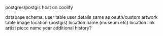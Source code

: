 postgres/postgis
host on coolify

database schema:
    user table
        user details same as  oauth/custom
    artwork table 
        image
        location (postgis)
        location name (museum etc)
        location link
        artist
        piece name
        year
        additional history?
    
